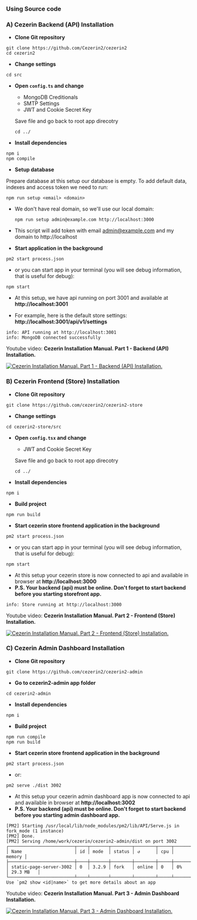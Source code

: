 ### Using Source code

### A) Cezerin Backend (API) Installation

- **Clone Git repository**

```shell
git clone https://github.com/Cezerin2/cezerin2
cd cezerin2
```

- **Change settings**

```shell
cd src
```

- **Open `config.ts` and change**

  - MongoDB Creditionals
  - SMTP Settings
  - JWT and Cookie Secret Key

  Save file and go back to root app direcotry

  ```shell
  cd ../
  ```

- **Install dependencies**

```shell
npm i
npm compile
```

- **Setup database**

Prepare database at this setup our database is empty. To add default data, indexes and access token we need to run:

```shell
npm run setup <email> <domain>
```

- We don't have real domain, so we'll use our local domain:

  ```shell
  npm run setup admin@example.com http://localhost:3000
  ```

- This script will add token with email admin@example.com and my domain to http://localhost

- **Start application in the background**

```shell
pm2 start process.json
```

- or you can start app in your terminal (you will see debug information, that is useful for debug):

```shell
npm start
```

- At this setup, we have api running on port 3001 and available at **http://localhost:3001**

- For example, here is the default store settings: **http://localhost:3001/api/v1/settings**

```shell
info: API running at http://localhost:3001
info: MongoDB connected successfully
```

Youtube video: **Cezerin Installation Manual. Part 1 - Backend (API) Installation.**

[![Cezerin Installation Manual. Part 1 - Backend (API) Installation.
](https://img.youtube.com/vi/8qqpudkKIdo/0.jpg)](https://www.youtube.com/watch?v=8qqpudkKIdo)

### B) Cezerin Frontend (Store) Installation

- **Clone Git repository**

```shell
git clone https://github.com/cezerin2/cezerin2-store
```

- **Change settings**

```shell
cd cezerin2-store/src
```

- **Open `config.tsx` and change**

  - JWT and Cookie Secret Key

  Save file and go back to root app direcotry

  ```shell
  cd ../
  ```

- **Install dependencies**

```shell
npm i
```

- **Build project**

```shell
npm run build
```

- **Start cezerin store frontend application in the background**

```shell
pm2 start process.json
```

- or you can start app in your terminal (you will see debug information, that is useful for debug):

```shell
npm start
```

- At this setup your cezerin store is now connected to api and available in browser at **http://localhost:3000**
- **P.S. Your backend (api) must be online. Don't forget to start backend before you starting storefront app.**

```shell
info: Store running at http://localhost:3000
```

Youtube video: **Cezerin Installation Manual. Part 2 - Frontend (Store) Installation.**

[![Cezerin Installation Manual. Part 2 - Frontend (Store) Installation.
](https://img.youtube.com/vi/ldtyjIpiBrM/0.jpg)](https://www.youtube.com/watch?v=ldtyjIpiBrM)

### C) Cezerin Admin Dashboard Installation

- **Clone Git repository**

```shell
git clone https://github.com/cezerin2/cezerin2-admin
```

- **Go to cezerin2-admin app folder**

```shell
cd cezerin2-admin
```

- **Install dependencies**

```shell
npm i
```

- **Build project**

```shell
npm run compile
npm run build
```

- **Start cezerin store frontend application in the background**

```shell
pm2 start process.json
```

- or:

```shell
pm2 serve ./dist 3002
```

- At this setup your cezerin admin dashboard app is now connected to api and available in browser at **http://localhost:3002**
- **P.S. Your backend (api) must be online. Don't forget to start backend before you starting admin dashboard app.**

```shell
[PM2] Starting /usr/local/lib/node_modules/pm2/lib/API/Serve.js in fork_mode (1 instance)
[PM2] Done.
[PM2] Serving /home/work/cezerin/cezerin2-admin/dist on port 3002
┌─────────────────────────┬────┬───────┬────────┬────────┬─────┬────────┬───────────┐
│ Name                    │ id │ mode  │ status │ ↺      │ cpu │ memory │
├─────────────────────────┼────┼───────┼────────┼────────┼─────┼────────┼───────────┤
│ static-page-server-3002 │ 0  │ 3.2.9 │ fork   │ online │ 0   │ 0%     │ 29.3 MB   │
└─────────────────────────┴────┴───────┴────────┴────────┴─────┴────────┴───────────┘
Use `pm2 show <id|name>` to get more details about an app

```

Youtube video: **Cezerin Installation Manual. Part 3 - Admin Dashboard Installation.**

[![Cezerin Installation Manual. Part 3 - Admin Dashboard Installation.
](https://img.youtube.com/vi/dreihHE82Ds/0.jpg)](https://www.youtube.com/watch?v=dreihHE82Ds)
